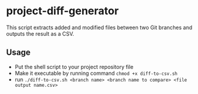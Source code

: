 # project-diff-generator
This script extracts added and modified files between two Git branches and outputs the result as a CSV.

## Usage
- Put the shell script to your project repository file
- Make it executable by running command  `chmod +x diff-to-csv.sh`
- run `./diff-to-csv.sh <branch name> <branch name to compare> <file output name.csv>`
